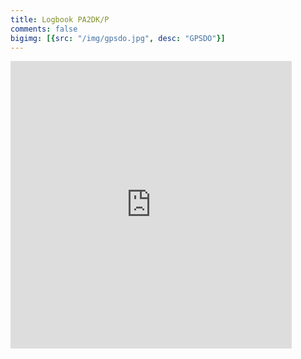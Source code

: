 ```yaml
---
title: Logbook PA2DK/P
comments: false
bigimg: [{src: "/img/gpsdo.jpg", desc: "GPSDO"}]
---
```

<iframe align="top" frameborder="0" height="460" name="iframe" scrolling="no" src="https://clublog.org/last10_iframe.php?call=PA2DK/P&limit=17" width="450"></iframe>